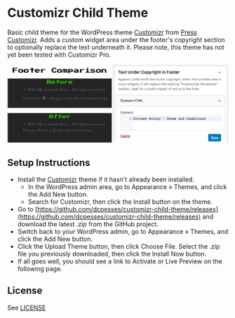 # Customizr Child Theme

Basic child theme for the WordPress theme [Customizr](https://wordpress.org/themes/customizr/) from [Press Customizr](https://presscustomizr.com/).  Adds a custom widget area under the footer's copyright section to optionally replace the text underneath it.  Please note, this theme has not yet been tested with Customizr Pro. 

![Footer Comparison](./comparison.png)

## Setup Instructions
* Install the [Customizr](https://wordpress.org/themes/customizr/) theme if it hasn't already been installed.
  * In the WordPress admin area, go to Appearance » Themes, and click the Add New button.
  * Search for Customizr, then click the Install button on the theme.
* Go to [https://github.com/dcpesses/customizr-child-theme/releases](https://github.com/dcpesses/customizr-child-theme/releases) and download the latest .zip from the GitHub project.
* Switch back to your WordPress admin, go to Appearance » Themes, and click the Add New button.
* Click the Upload Theme button, then click Choose File.  Select the .zip file you previously downloaded, then click the Install Now button.
* If all goes well, you should see a link to Activate or Live Preview on the following page. 


## License
See [LICENSE](LICENSE)